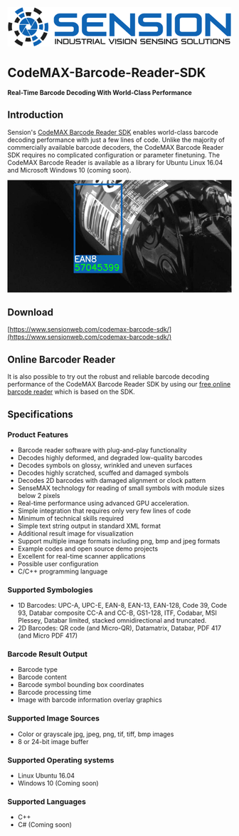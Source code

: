 ![original](images/webpageLogo.png?raw=true)

CodeMAX-Barcode-Reader-SDK
==================
**Real-Time Barcode Decoding With World-Class Performance**

Introduction
----------------
Sension's [CodeMAX Barcode Reader SDK](https://www.sensionweb.com/codemax-barcode-sdk/) enables world-class barcode decoding performance with just a few lines of code. Unlike the majority of commercially available barcode decoders, the CodeMAX Barcode Reader SDK requires no complicated configuration or parameter finetuning. The CodeMAX Barcode Reader is available as a library for Ubuntu Linux 16.04 and Microsoft Windows 10 (coming soon).

<img src="images/featured.jpg" alt="CodeMAX Barcode Reader SDK" width="600px"/>


Download
-------------
[https://www.sensionweb.com/codemax-barcode-sdk/](https://www.sensionweb.com/codemax-barcode-sdk/) 

Online Barcoder Reader
------------------------------
It is also possible to try out the robust and reliable barcode decoding performance of the CodeMAX Barcode Reader SDK by using our [free online barcode reader](https://www.sensionweb.com/online-barcode-reader/) which is based on the SDK.

Specifications
------------------
### Product Features
* Barcode reader software with plug-and-play functionality
* Decodes highly deformed, and degraded low-quality barcodes
* Decodes symbols on glossy, wrinkled and uneven surfaces
* Decodes highly scratched, scuffed and damaged symbols
* Decodes 2D barcodes with damaged alignment or clock pattern
* SenseMAX technology for reading of small symbols with module sizes below 2 pixels
* Real-time performance using advanced GPU acceleration.
* Simple integration that requires only very few lines of code
* Minimum of technical skills required
* Simple text string output in standard XML format
* Additional result image for visualization
* Support multiple image formats including png, bmp and jpeg formats
* Example codes and open source demo projects
* Excellent for real-time scanner applications 
* Possible user configuration
* C/C++ programming language


### Supported Symbologies
* 1D Barcodes: UPC-A, UPC-E, EAN-8, EAN-13, EAN-128, Code 39, Code 93, Databar composite CC-A and CC-B, GS1-128, ITF, Codabar, MSI Plessey, Databar limited, stacked omnidirectional and truncated.
* 2D Barcodes: QR code (and Micro-QR), Datamatrix, Databar, PDF 417 (and Micro PDF 417)

### Barcode Result Output
* Barcode type
* Barcode content
* Barcode symbol bounding box coordinates
* Barcode processing time
* Image with barcode information overlay graphics

### Supported Image Sources
* Color or grayscale jpg, jpeg, png, tif, tiff, bmp images
* 8 or 24-bit image buffer

### Supported Operating systems
* Linux Ubuntu 16.04
* Windows 10 (Coming soon)

### Supported Languages
* C++
* C# (Coming soon)


